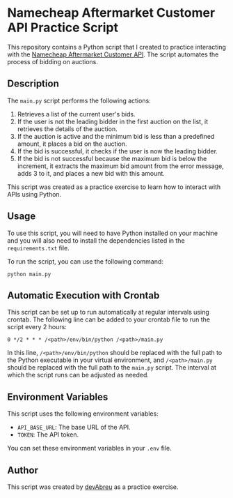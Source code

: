 # Namecheap Aftermarket Customer API Practice Script

This repository contains a Python script that I created to practice interacting with the [Namecheap Aftermarket Customer API](https://www.namecheap.com/support/knowledgebase/article.aspx/10522/15/auctions-bidding-guide/#api). The script automates the process of bidding on auctions.

## Description

The `main.py` script performs the following actions:

1. Retrieves a list of the current user's bids.
2. If the user is not the leading bidder in the first auction on the list, it retrieves the details of the auction.
3. If the auction is active and the minimum bid is less than a predefined amount, it places a bid on the auction.
4. If the bid is successful, it checks if the user is now the leading bidder.
5. If the bid is not successful because the maximum bid is below the increment, it extracts the maximum bid amount from the error message, adds 3 to it, and places a new bid with this amount.

This script was created as a practice exercise to learn how to interact with APIs using Python.

## Usage

To use this script, you will need to have Python installed on your machine and you will also need to install the dependencies listed in the `requirements.txt` file.

To run the script, you can use the following command:

```
python main.py
```

## Automatic Execution with Crontab

This script can be set up to run automatically at regular intervals using crontab. The following line can be added to your crontab file to run the script every 2 hours:

```
0 */2 * * * /<path>/env/bin/python /<path>/main.py
```

In this line, `/<path>/env/bin/python` should be replaced with the full path to the Python executable in your virtual environment, and `/<path>/main.py` should be replaced with the full path to the `main.py` script. The interval at which the script runs can be adjusted as needed.

## Environment Variables

This script uses the following environment variables:

- `API_BASE_URL`: The base URL of the API.
- `TOKEN`: The API token.

You can set these environment variables in your `.env` file.

## Author

This script was created by [devAbreu](https://github.com/devAbreu) as a practice exercise.
